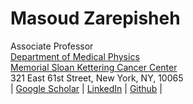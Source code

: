 # Masoud Zarepisheh

Associate Professor\
[Department of Medical Physics](https://www.mskcc.org/departments/medical-physics) \
[Memorial Sloan Kettering Cancer Center](https://www.mskcc.org/)\
321 East 61st Street, New York, NY, 10065\
| [Google Scholar](https://scholar.google.com/citations?hl=en&user=DuytjrMAAAAJ&view_op=list_works&gmla=AJsN-F5YtiYd_-Nv4Skfc3Ttk0PRiYwkd9CWzh-a00GpjtOPi-edZ58wqmKFohCuKI_zPVoxhRF1gY1uVzStyKtY8Os3eOQRjxWOtPdBCaxz0lKzbA5D0bg) | [LinkedIn](https://www.linkedin.com/in/masoud-zarepisheh-457a492b/) | [Github](https://github.com/masoudzp) | 
